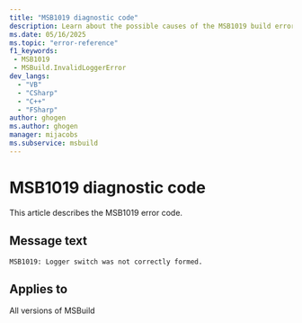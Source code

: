 ```yaml
---
title: "MSB1019 diagnostic code"
description: Learn about the possible causes of the MSB1019 build error, and get troubleshooting tips.
ms.date: 05/16/2025
ms.topic: "error-reference"
f1_keywords:
 - MSB1019
 - MSBuild.InvalidLoggerError
dev_langs:
  - "VB"
  - "CSharp"
  - "C++"
  - "FSharp"
author: ghogen
ms.author: ghogen
manager: mijacobs
ms.subservice: msbuild
---
```


# MSB1019 diagnostic code

<!-- :::ErrorDefinitionDescription::: -->
<!-- :::editable-content name="introDescription"::: -->
This article describes the MSB1019 error code.
<!-- :::editable-content-end::: -->

## Message text

<!-- :::editable-content name="messageText"::: -->
`MSB1019: Logger switch was not correctly formed.`
<!-- :::editable-content-end::: -->
<!-- MSB1019: Logger switch was not correctly formed. -->

<!-- :::editable-content name="postOutputDescription"::: -->
<!--
{StrBegin="MSBUILD : error MSB1019: "}UE: This message does not need in-line parameters because the exception takes care of displaying the invalid arg.
      This error is shown when a user does any of the following:
      msbuild.exe -logger:;"logger parameters"                    (missing logger class and assembly)
      msbuild.exe -logger:loggerclass,                            (missing logger assembly)
      msbuild.exe -logger:loggerclass,;"logger parameters"        (missing logger assembly)
      The correct way to specify a logger is to give both the logger class and logger assembly, or just the logger assembly (logger
      parameters are optional).
      LOCALIZATION: The prefix "MSBUILD : error MSBxxxx:" should not be localized.
-->
<!-- :::editable-content-end::: -->
<!-- :::ErrorDefinitionDescription-end::: -->

## Applies to

All versions of MSBuild
